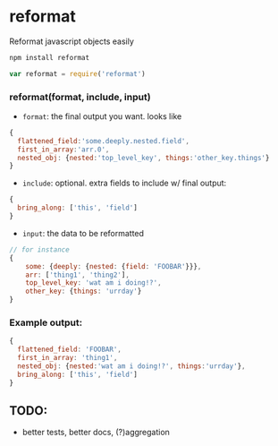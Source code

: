 reformat
========

Reformat javascript objects easily

```bash
npm install reformat
```

```javascript
var reformat = require('reformat')
```


### reformat(format, include, input)

- `format`: the final output you want. looks like

```javascript
{
  flattened_field:'some.deeply.nested.field',
  first_in_array:'arr.0',
  nested_obj: {nested:'top_level_key', things:'other_key.things'}
}
```


- `include`: optional. extra fields to include w/ final output:

```javascript
{
  bring_along: ['this', 'field']
}
```


- `input`: the data to be reformatted

```javascript
// for instance
{
    some: {deeply: {nested: {field: 'FOOBAR'}}},
    arr: ['thing1', 'thing2'],
    top_level_key: 'wat am i doing!?',
    other_key: {things: 'urrday'}
}
```

### Example output:

```javascript
{
  flattened_field: 'FOOBAR',
  first_in_array: 'thing1',
  nested_obj: {nested:'wat am i doing!?', things:'urrday'},
  bring_along: ['this', 'field']
}
```


## TODO:
- better tests, better docs, (?)aggregation
